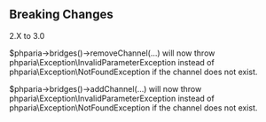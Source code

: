 Breaking Changes
---

2.X to 3.0  

$phparia->bridges()->removeChannel(...) will now throw phparia\Exception\InvalidParameterException instead of phparia\Exception\NotFoundException if the channel does not exist.
  
$phparia->bridges()->addChannel(...) will now throw phparia\Exception\InvalidParameterException instead of phparia\Exception\NotFoundException if the channel does not exist.  